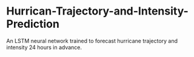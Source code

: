 # Hurrican-Trajectory-and-Intensity-Prediction
An LSTM neural network trained to forecast hurricane trajectory and intensity 24 hours in advance.
